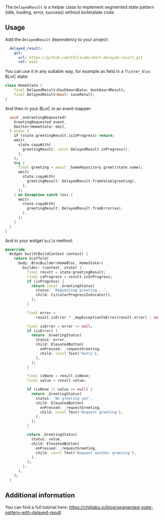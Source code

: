 The `DelayedResult` is a helper class to implement segmented state pattern (idle, loading, error, success) without boilerplate code.

## Usage

Add the `DelayedResult` dependency to your project:

```yaml
  delayed_result:
    git:
      url: https://github.com/ChiliLabs/dart-delayed-result.git
      ref: main
```

You can use it in any suitable way, for example as field in a `flutter_bloc` BLoC state:

```dart
class HomeState {
	final DelayedResult<DashboardData> dashboardResult;
	final DelayedResult<bool> saveResult;
}
```

And then in your BLoC in an event mapper:

```dart
  void _onGreetingRequested(
    GreetingRequested event,
    Emitter<HomeState> emit,
  ) async {
    if (state.greetingResult.isInProgress) return;
    emit(
      state.copyWith(
        greetingResult: const DelayedResult.inProgress(),
      ),
    );
    try {
      final greeting = await _homeRepository.greet(state.name);
      emit(
        state.copyWith(
          greetingResult: DelayedResult.fromValue(greeting),
        ),
      );
    } on Exception catch (ex) {
      emit(
        state.copyWith(
          greetingResult: DelayedResult.fromError(ex),
        ),
      );
    }
  }
}
```


And in your widget `build` method:

```dart
@override
  Widget build(BuildContext context) {
    return Scaffold(
      body: BlocBuilder<HomeBloc, HomeState>(
        builder: (context, state) {
          final result = state.greetingResult;
          final isProgress = result.isInProgress;
          if (isProgress) {
            return const _GreetingStatus(
              status: 'Requesting greeting...',
              child: CircularProgressIndicator(),
            );
          }

          final error =
              result.isError ? _mapExceptionToError(result.error) : null;

          final isError = error != null;
          if (isError) {
            return _GreetingStatus(
              status: error,
              child: ElevatedButton(
                onPressed: _requestGreeting,
                child: const Text('Retry'),
              ),
            );
          }

          final isNone = result.isNone;
          final value = result.value;

          if (isNone || value == null) {
            return _GreetingStatus(
              status: 'No greeting yet',
              child: ElevatedButton(
                onPressed: _requestGreeting,
                child: const Text('Request greeting'),
              ),
            );
          }

          return _GreetingStatus(
            status: value,
            child: ElevatedButton(
              onPressed: _requestGreeting,
              child: const Text('Request another greeting'),
            ),
          );
        },
      ),
    );
  }
```  

## Additional information

You can find a full tutorial here: https://chililabs.io/blog/segmented-state-pattern-with-delayed-result

